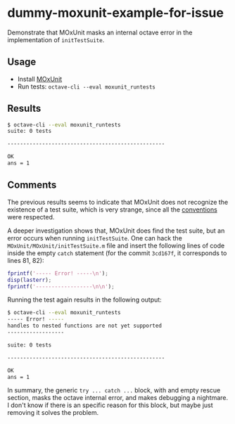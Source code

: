dummy-moxunit-example-for-issue
===============================

Demonstrate that MOxUnit masks an internal octave error in the implementation
of `initTestSuite`.

Usage
-----

- Install [MOxUnit](https://github.com/MOxUnit/MOxUnit)
- Run tests: `octave-cli --eval moxunit_runtests`

Results
-------

```bash
$ octave-cli --eval moxunit_runtests
suite: 0 tests

--------------------------------------------------

OK
ans = 1
```

Comments
--------

The previous results seems to indicate that MOxUnit does not recognize the
existence of a test suite, which is very strange, since all the
[conventions](https://github.com/MOxUnit/MOxUnit#defining-moxunit-tests) were
respected.

A deeper investigation shows that, MOxUnit does find the test suite, but an
error occurs when running `initTestSuite`.
One can hack the `MOxUnit/MOxUnit/initTestSuite.m` file and insert the
following lines of code inside the empty `catch` statement
(for the commit `3cd167f`, it corresponds to lines 81, 82):

```matlab
fprintf('----- Error! -----\n');
disp(lasterr);
fprintf('------------------\n\n');
```

Running the test again results in the following output:

```bash
$ octave-cli --eval moxunit_runtests
----- Error! -----
handles to nested functions are not yet supported
------------------

suite: 0 tests

--------------------------------------------------

OK
ans = 1
```

In summary, the generic `try ... catch ...` block, with and empty rescue
section, masks the octave internal error, and makes debugging a nightmare.
I don't know if there is an specific reason for this block, but maybe just
removing it solves the problem.

